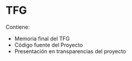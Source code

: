 # TFG


Contiene: 

* Memoria final del TFG 
* Código fuente del Proyecto
* Presentación en transparencias del proyecto
